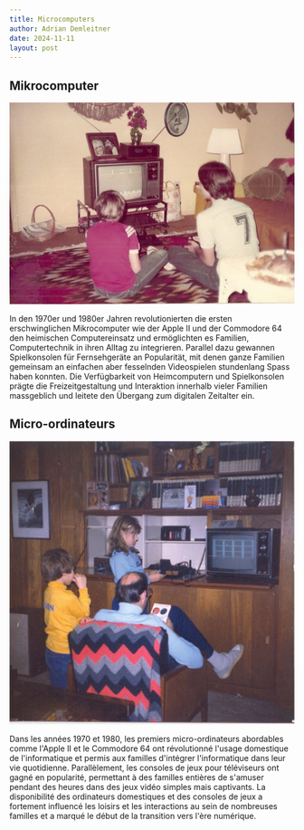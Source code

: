 ```yaml
---
title: Microcomputers
author: Adrian Demleitner
date: 2024-11-11
layout: post
---
```


## Mikrocomputer

![](assets/photos/micros_1.jpg)

In den 1970er und 1980er Jahren revolutionierten die ersten erschwinglichen Mikrocomputer wie der Apple II und der Commodore 64 den heimischen Computereinsatz und ermöglichten es Familien, Computertechnik in ihren Alltag zu integrieren. Parallel dazu gewannen Spielkonsolen für Fernsehgeräte an Popularität, mit denen ganze Familien gemeinsam an einfachen aber fesselnden Videospielen stundenlang Spass haben konnten. Die Verfügbarkeit von Heimcomputern und Spielkonsolen prägte die Freizeitgestaltung und Interaktion innerhalb vieler Familien massgeblich und leitete den Übergang zum digitalen Zeitalter ein.

## Micro-ordinateurs

![](assets/photos/micros_2.jpg)

Dans les années 1970 et 1980, les premiers micro-ordinateurs abordables comme l'Apple II et le Commodore 64 ont révolutionné l'usage domestique de l'informatique et permis aux familles d'intégrer l'informatique dans leur vie quotidienne. Parallèlement, les consoles de jeux pour téléviseurs ont gagné en popularité, permettant à des familles entières de s'amuser pendant des heures dans des jeux vidéo simples mais captivants. La disponibilité des ordinateurs domestiques et des consoles de jeux a fortement influencé les loisirs et les interactions au sein de nombreuses familles et a marqué le début de la transition vers l'ère numérique.